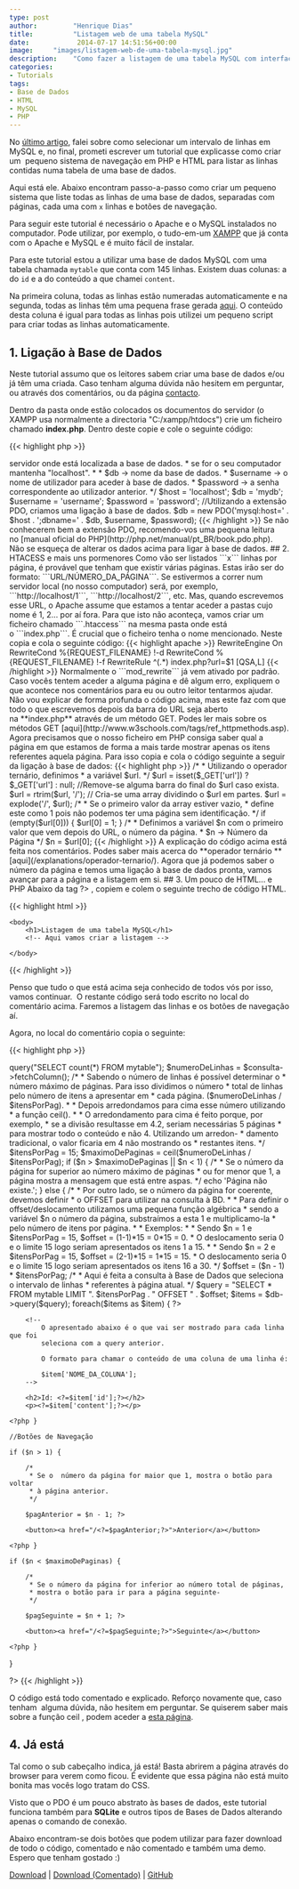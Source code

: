 ```yaml
---
type: post
author:         "Henrique Dias"
title:          "Listagem web de uma tabela MySQL"
date:            2014-07-17 14:51:56+00:00
image:     "images/listagem-web-de-uma-tabela-mysql.jpg"
description:    "Como fazer a listagem de uma tabela MySQL com interface web, botões de navegação e limitação do número de linhas por página."
categories:
- Tutorials
tags:
- Base de Dados
- HTML
- MySQL
- PHP
---
```


No [último artigo](/tutorials/selecionar-um-intervalo-de-linhas-em-mysql/), falei sobre como selecionar um intervalo de linhas em MySQL e, no final, prometi escrever um tutorial que explicasse como criar um  pequeno sistema de navegação em PHP e HTML para listar as linhas contidas numa tabela de uma base de dados.

Aqui está ele. Abaixo encontram passo-a-passo como criar um pequeno sistema que liste todas as linhas de uma base de dados, separadas com páginas, cada uma com ```x``` linhas e botões de navegação.


Para seguir este tutorial é necessário o Apache e o MySQL instalados no computador. Pode utilizar, por exemplo, o tudo-em-um [XAMPP](https://www.apachefriends.org/pt_br/index.html) que já conta com o Apache e MySQL e é muito fácil de instalar.

Para este tutorial estou a utilizar uma base de dados MySQL com uma tabela chamada ```mytable``` que conta com 145 linhas. Existem duas colunas: a do ```id``` e a do conteúdo a que chamei ```content```.

Na primeira coluna, todas as linhas estão numeradas automaticamente e na segunda, todas as linhas têm uma pequena frase gerada [aqui](http://pt.lipsum.com/). O conteúdo desta coluna é igual para todas as linhas pois utilizei um pequeno script para criar todas as linhas automaticamente.


## 1. Ligação à Base de Dados


Neste tutorial assumo que os leitores sabem criar uma base de dados e/ou já têm uma criada. Caso tenham alguma dúvida não hesitem em perguntar, ou através dos comentários, ou da página [contacto](https://henriquedias.com/contact/).

Dentro da pasta onde estão colocados os documentos do servidor (o XAMPP usa normalmente a directoria "C:/xampp/htdocs") crie um ficheiro chamado **index.php**. Dentro deste copie e cole o seguinte código:

{{< highlight php >}}
<?php

/* Coloque abaixo os dados de acesso à base de dados.
 *
 * $host -> servidor onde está localizada a base de dados.
 *          se for o seu computador mantenha "localhost".
 *
 * $db   -> nome da base de dados.
 * $username -> o nome de utilizador para aceder à base de dados.
 * $password -> a senha correspondente ao utilizador anterior.
 */

$host = 'localhost';
$db = 'mydb';
$username = 'username';
$password = 'password';

//Utilizando a extensão PDO, criamos uma ligação à base de dados.
$db = new PDO('mysql:host=' . $host . ';dbname=' . $db, $username, $password);
{{< /highlight >}}

Se não conhecerem bem a extensão PDO, recomendo-vos uma pequena leitura no [manual oficial do PHP](http://php.net/manual/pt_BR/book.pdo.php). Não se esqueça de alterar os dados acima para ligar à base de dados.

## 2. HTACESS e mais uns pormenores

Como vão ser listados ```x``` linhas por página, é provável que tenham que existir várias páginas. Estas irão ser do formato: ```URL/NÚMERO_DA_PÁGINA```. Se estivermos a correr num servidor local (no nosso computador) será, por exemplo, ```http://localhost/1```, ```http://localhost/2```, etc.

Mas, quando escrevemos esse URL, o Apache assume que estamos a tentar aceder a pastas cujo nome é 1, 2... por aí fora. Para que isto não aconteça, vamos criar um ficheiro chamado ```.htaccess``` na mesma pasta onde está o ```index.php```.

É crucial que o ficheiro tenha o nome mencionado. Neste copia e cola o seguinte código:

{{< highlight apache >}}
<IfModule mod_rewrite.c>
	RewriteEngine On

	RewriteCond %{REQUEST_FILENAME} !-d
	RewriteCond %{REQUEST_FILENAME} !-f
	RewriteRule ^(.*) index.php?url=$1 [QSA,L]
</IfModule>
{{< /highlight >}}

Normalmente o ```mod_rewrite``` já vem ativado por padrão. Caso vocês tentem aceder a alguma página e dê algum erro, expliquem o que acontece nos comentários para eu ou outro leitor tentarmos ajudar.

Não vou explicar de forma profunda o código acima, mas este faz com que todo o que escrevemos depois da barra do URL seja aberto na **index.php** através de um método GET. Podes ler mais sobre os métodos GET [aqui](http://www.w3schools.com/tags/ref_httpmethods.asp).

Agora precisamos que o nosso ficheiro em PHP consiga saber qual a página em que estamos de forma a mais tarde mostrar apenas os itens referentes aquela página. Para isso copia e cola o código seguinte a seguir da ligação à base de dados:

{{< highlight php  >}}
/*
 * Utilizando o operador ternário, definimos
 * a variável $url.
 */

$url = isset($_GET['url']) ? $_GET['url'] : null;

//Remove-se alguma barra do final do $url caso exista.
$url = rtrim($url, '/');

// Cria-se uma array dividindo o $url em partes.
$url = explode('/', $url);

/*
 * Se o primeiro valor da array estiver vazio,
 * define este como 1 pois não podemos ter uma página sem identificação.
 */

if (empty($url[0])) {
      $url[0] = 1;
}

/*
 * Definimos a variável $n com o primeiro valor que vem depois do URL, o número da página.
 * $n -> Número da Página
 */

$n = $url[0];
{{< /highlight >}}

A explicação do código acima está feita nos comentários. Podes saber mais acerca do **operador ternário **[aqui](/explanations/operador-ternario/). Agora que já podemos saber o número da página e temos uma ligação à base de dados pronta, vamos avançar para a página e a listagem em si.


## 3. Um pouco de HTML... e PHP


Abaixo da tag ?> , copiem e colem o seguinte trecho de código HTML.

{{< highlight html >}}
<html>
	<head>
		<title>Listagem de uma tabela MySQL</title>
	</head>

	<body>
		<h1>Listagem de uma tabela MySQL</h1>
		<!-- Aqui vamos criar a listagem -->

	</body>
</html>
{{< /highlight >}}

Penso que tudo o que está acima seja conhecido de todos vós por isso, vamos continuar.  O restante código será todo escrito no local do comentário acima. Faremos a listagem das linhas e os botões de navegação aí.

Agora, no local do comentário copia o seguinte:

{{< highlight php >}}
<?php

/*
 * Criação de uma consulta à Base de Dados para
 * sabermos o número total de linhas existentes na tabela
 */
$consulta = $db->query("SELECT count(*) FROM mytable");
$numeroDeLinhas = $consulta->fetchColumn();

/*
 * Sabendo o número de linhas é possível determinar o
 * número máximo de páginas. Para isso dividimos o número
 * total de linhas pelo número de itens a apresentar em
 * cada página. ($numeroDeLinhas / $itensPorPag).
 *
 * Depois arredondamos para cima esse número utilizando
 * a função ceil().
 *
 * O arredondamento para cima é feito porque, por exemplo,
 * se a divisão resultasse em 4.2, seriam necessárias 5 páginas
 * para mostrar todo o conteúdo e não 4. Utilizando um arredon-
 * damento tradicional, o valor ficaria em 4 não mostrando os
 * restantes itens.
 */

$itensPorPag = 15;
$maximoDePaginas = ceil($numeroDeLinhas / $itensPorPag);

if ($n > $maximoDePaginas || $n < 1) {

	/*
	 * Se o número da página for superior ao número máximo de páginas
	 * ou for menor que 1, a página mostra a mensagem que está entre aspas.
	 */

	echo 'Página não existe.';

} else {

	/*
	 * Por outro lado, se o número da página for coerente, devemos definir
	 * o OFFSET para utilizar na consulta à BD.
	 *
	 * Para definir o offset/deslocamento utilizamos uma pequena função algébrica
	 * sendo a variável $n o número da página, substraímos a esta 1 e multiplicamo-la
	 * pelo número de itens por página.
	 *
	 * Exemplos:
	 *
	 *	Sendo $n = 1 e $itensPorPag = 15, $offset = (1-1)*15 = 0*15 = 0.
	 *	O deslocamento seria 0 e o limite 15 logo seriam apresentados os itens 1 a 15.
	 *
	 *	Sendo $n = 2 e $itensPorPag = 15, $offset = (2-1)*15 = 1*15 = 15.
	 *	O deslocamento seria 0 e o limite 15 logo seriam apresentados os itens 16 a 30.
	 */

	$offset = ($n - 1) * $itensPorPag;

	/*
	 * Aqui é feita a consulta à Base de Dados que seleciona o intervalo de linhas
	 * referentes à página atual.
	 */

	$query = "SELECT * FROM mytable LIMIT ". $itensPorPag . " OFFSET " . $offset;
	$items = $db->query($query);

	foreach($items as $item)	{	?>

		<!--
			O apresentado abaixo é o que vai ser mostrado para cada linha que foi
			seleciona com a query anterior.

			O formato para chamar o conteúdo de uma coluna de uma linha é:

			$item['NOME_DA_COLUNA'];
		-->

		<h2>Id: <?=$item['id'];?></h2>
		<p><?=$item['content'];?></p>

	<?php }

	//Botões de Navegação

	if ($n > 1) {

		/*
		 * Se o  número da página for maior que 1, mostra o botão para voltar
		 * à página anterior.
		 */

		$pagAnterior = $n - 1; ?>

		<button><a href="/<?=$pagAnterior;?>">Anterior</a></button>

	<?php }

	if ($n < $maximoDePaginas) {

		/*
		 * Se o número da página for inferior ao número total de páginas,
		 * mostra o botão para ir para a página seguinte-
		 */

		$pagSeguinte = $n + 1; ?>

		<button><a href="/<?=$pagSeguinte;?>">Seguinte</a></button>

	<?php }

}

?>
{{< /highlight >}}

O código está todo comentado e explicado. Reforço novamente que, caso tenham  alguma dúvida, não hesitem em perguntar. Se quiserem saber mais sobre a função ceil , podem aceder a [esta página](http://php.net/manual/en/function.ceil.php).


## 4. Já está

Tal como o sub cabeçalho indica, já está! Basta abrirem a página através do browser para verem como ficou. É evidente que essa página não está muito bonita mas vocês logo tratam do CSS.

Visto que o PDO é um pouco abstrato às bases de dados, este tutorial funciona também para **SQLite** e outros tipos de Bases de Dados alterando apenas o comando de conexão.

Abaixo encontram-se dois botões que podem utilizar para fazer download de todo o código, comentado e não comentado e também uma demo. Espero que tenham gostado :)

[Download](//henriquedias.com/downloads/listagem-mysql.zip) | [Download (Comentado)](//henriquedias.com/downloads/listagem-mysql-comentado.zip) | [GitHub](https://github.com/hacdias/labs/tree/master/php/paginated-database-listing)
